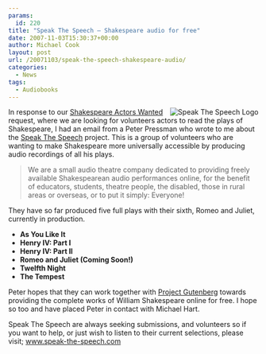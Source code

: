 ```yaml
---
params:
  id: 220
title: "Speak The Speech – Shakespeare audio for free"
date: 2007-11-03T15:30:37+00:00
author: Michael Cook
layout: post
url: /20071103/speak-the-speech-shakespeare-audio/
categories:
  - News
tags:
  - Audiobooks
---
```

<img src="/images/speak-the-speech-logo.jpg" title="Speak The Speech Logo" alt="Speak The Speech Logo" align="right" />In response to our [Shakespeare Actors Wanted](https://www.gutenbergnews.org/20070902/shakespearean-actors-wanted/ "Shakespeare Actors Wanted") request, where we are looking for volunteers actors to read the plays of Shakespeare, I had an email from a Peter Pressman who wrote to me about the <a href="http://www.speak-the-speech.com/" title="Speak The Speak Official Website" target="_blank">Speak The Speech</a> project. This is a group of volunteers who are wanting to make Shakespeare more universally accessible by producing audio recordings of all his plays.

> We are a small audio theatre company dedicated to providing freely available Shakespearean audio performances online, for the benefit of educators, students, theatre people, the disabled, those in rural areas or overseas, or to put it simply: Everyone!

They have so far produced five full plays with their sixth, Romeo and Juliet, currently in production.

  * **As You Like It**
  * **Henry IV: Part I**
  * **Henry IV: Part II**
  * **Romeo and Juliet (Coming Soon!)**
  * **Twelfth Night**
  * **The Tempest**

Peter hopes that they can work together with <a href="http://www.gutenberg.org" title="Project Gutenberg homepage" target="_blank">Project Gutenberg</a> towards providing the complete works of William Shakespeare online for free. I hope so too and have placed Peter in contact with Michael Hart.

Speak The Speech are always seeking submissions, and volunteers so if you want to help, or just wish to listen to their current selections, please visit; <a href="http://www.speak-the-speech.com" title="Speak The Speak Official Website" target="_blank">www.speak-the-speech.com</a>
